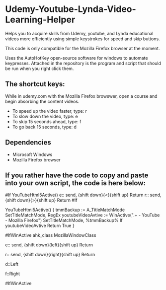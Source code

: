 # Udemy-Youtube-Lynda-Video-Learning-Helper

Helps you to acquire skills from Udemy, youtube, and Lynda educational videos more efficiently using simple keystrokes for speed and skip buttons.

This code is only compatible for the Mozilla Firefox browser at the moment.

Uses the AutoHotKey open-source software for windows to automate keypresses. Attached in the repository is the program and script that should be run when you right click them.



## The shortcut keys:

While in udemy.com with the Mozilla Firefox browswer, open a course and begin absorbing the content videos. 

* To speed up the video faster, type: r
* To slow down the video, type: e
* To skip 15 seconds ahead, type: f
* To go back 15 seconds, type: d

## Dependencies

* Microsoft Windows
* Mozilla Firefox browser




## If you rather have the code to copy and paste into your own script, the code is here below:


#If YouTubeHtml5Active()
    e::
	send, {shift down}{<}{shift up} 
Return
    r::
	send, {shift down}{>}{shift up} 
Return
#If

YouTubeHtml5Active() {
    tmmBackup := A_TitleMatchMode 
    SetTitleMatchMode, RegEx
    youtubeVideoAvtive := WinActive(".+ \- YouTube \- Mozilla Firefox")
    SetTitleMatchMode, %tmmBackup%
    If youtubeVideoAvtive
        Return True
}

#IfWinActive ahk_class MozillaWindowClass

e::
  send, {shift down}{left}{shift up}
Return

r::
  send, {shift down}{right}{shift up}
Return

d::Left

f::Right

#IfWinActive





